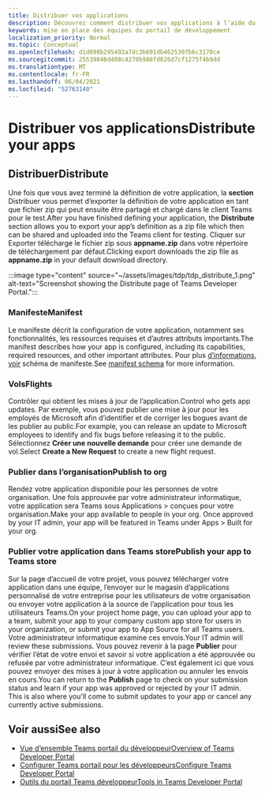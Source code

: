 ```yaml
---
title: Distribuer vos applications
description: Découvrez comment distribuer vos applications à l’aide du portail de développement pour Microsoft Teams.
keywords: mise en place des équipes du portail de développement
localization_priority: Normal
ms.topic: Conceptual
ms.openlocfilehash: d1d098b295492a7dc3b691db4625307b6c3170ce
ms.sourcegitcommit: 25539046d408c4270b988fd826d7cf1275f4b9dd
ms.translationtype: MT
ms.contentlocale: fr-FR
ms.lasthandoff: 06/04/2021
ms.locfileid: "52763140"
---
```

# <a name="distribute-your-apps"></a><span data-ttu-id="169f1-104">Distribuer vos applications</span><span class="sxs-lookup"><span data-stu-id="169f1-104">Distribute your apps</span></span>

## <a name="distribute"></a><span data-ttu-id="169f1-105">Distribuer</span><span class="sxs-lookup"><span data-stu-id="169f1-105">Distribute</span></span>

<span data-ttu-id="169f1-106">Une fois que vous avez terminé la définition de votre application, la **section** Distribuer vous permet d’exporter la définition de votre application en tant que fichier zip qui peut ensuite être partagé et chargé dans le client Teams pour le test.</span><span class="sxs-lookup"><span data-stu-id="169f1-106">After you have finished defining your application, the **Distribute** section allows you to export your app’s definition as a zip file which then can be shared and uploaded into the Teams client for testing.</span></span> <span data-ttu-id="169f1-107">Cliquer sur Exporter télécharge le fichier zip sous **appname.zip** dans votre répertoire de téléchargement par défaut.</span><span class="sxs-lookup"><span data-stu-id="169f1-107">Clicking export downloads the zip file as **appname.zip** in your default download directory.</span></span>

:::image type="content" source="~/assets/images/tdp/tdp_distribute_1.png" alt-text="Screenshot showing the Distribute page of Teams Developer Portal.":::

### <a name="manifest"></a><span data-ttu-id="169f1-109">Manifeste</span><span class="sxs-lookup"><span data-stu-id="169f1-109">Manifest</span></span>

<span data-ttu-id="169f1-110">Le manifeste décrit la configuration de votre application, notamment ses fonctionnalités, les ressources requises et d’autres attributs importants.</span><span class="sxs-lookup"><span data-stu-id="169f1-110">The manifest describes how your app is configured, including its capabilities, required resources, and other important attributes.</span></span> <span data-ttu-id="169f1-111">Pour plus [d’informations, voir](~/resources/schema/manifest-schema.md) schéma de manifeste.</span><span class="sxs-lookup"><span data-stu-id="169f1-111">See [manifest schema](~/resources/schema/manifest-schema.md) for more information.</span></span>

### <a name="flights"></a><span data-ttu-id="169f1-112">Vols</span><span class="sxs-lookup"><span data-stu-id="169f1-112">Flights</span></span>

<span data-ttu-id="169f1-113">Contrôler qui obtient les mises à jour de l’application.</span><span class="sxs-lookup"><span data-stu-id="169f1-113">Control who gets app updates.</span></span> <span data-ttu-id="169f1-114">Par exemple, vous pouvez publier une mise à jour pour les employés de Microsoft afin d’identifier et de corriger les bogues avant de les publier au public.</span><span class="sxs-lookup"><span data-stu-id="169f1-114">For example, you can release an update to Microsoft employees to identify and fix bugs before releasing it to the public.</span></span> <span data-ttu-id="169f1-115">Sélectionnez **Créer une nouvelle demande** pour créer une demande de vol.</span><span class="sxs-lookup"><span data-stu-id="169f1-115">Select **Create a New Request** to create a new flight request.</span></span>

### <a name="publish-to-org"></a><span data-ttu-id="169f1-116">Publier dans l’organisation</span><span class="sxs-lookup"><span data-stu-id="169f1-116">Publish to org</span></span>

<span data-ttu-id="169f1-117">Rendez votre application disponible pour les personnes de votre organisation. Une fois approuvée par votre administrateur informatique, votre application sera Teams sous Applications > conçues pour votre organisation.</span><span class="sxs-lookup"><span data-stu-id="169f1-117">Make your app available to people in your org. Once approved by your IT admin, your app will be featured in Teams under Apps > Built for your org.</span></span>

### <a name="publish-your-app-to-teams-store"></a><span data-ttu-id="169f1-118">Publier votre application dans Teams store</span><span class="sxs-lookup"><span data-stu-id="169f1-118">Publish your app to Teams store</span></span>

<span data-ttu-id="169f1-119">Sur la page d’accueil de votre projet, vous pouvez télécharger votre application dans une équipe, l’envoyer sur le magasin d’applications personnalisé de votre entreprise pour les utilisateurs de votre organisation ou envoyer votre application à la source de l’application pour tous les utilisateurs Teams.</span><span class="sxs-lookup"><span data-stu-id="169f1-119">On your project home page, you can upload your app to a team, submit your app to your company custom app store for users in your organization, or submit your app to App Source for all Teams users.</span></span> <span data-ttu-id="169f1-120">Votre administrateur informatique examine ces envois.</span><span class="sxs-lookup"><span data-stu-id="169f1-120">Your IT admin will review these submissions.</span></span> <span data-ttu-id="169f1-121">Vous pouvez revenir à la page **Publier** pour vérifier l’état de votre envoi et savoir si votre application a été approuvée ou refusée par votre administrateur informatique. C’est également ici que vous pouvez envoyer des mises à jour à votre application ou annuler les envois en cours.</span><span class="sxs-lookup"><span data-stu-id="169f1-121">You can return to the **Publish** page to check on your submission status and learn if your app was approved or rejected by your IT admin. This is also where you'll come to submit updates to your app or cancel any currently active submissions.</span></span>

## <a name="see-also"></a><span data-ttu-id="169f1-122">Voir aussi</span><span class="sxs-lookup"><span data-stu-id="169f1-122">See also</span></span>

* [<span data-ttu-id="169f1-123">Vue d’ensemble Teams portail du développeur</span><span class="sxs-lookup"><span data-stu-id="169f1-123">Overview of Teams Developer Portal</span></span>](~/concepts/build-and-test/teams-developer-portal.md)
* [<span data-ttu-id="169f1-124">Configurer Teams portail pour les développeurs</span><span class="sxs-lookup"><span data-stu-id="169f1-124">Configure Teams Developer Portal</span></span>](~/concepts/tdp-configuration.md)
* [<span data-ttu-id="169f1-125">Outils du portail Teams développeur</span><span class="sxs-lookup"><span data-stu-id="169f1-125">Tools in Teams Developer Portal</span></span>](~/concepts/tdp-tools.md)